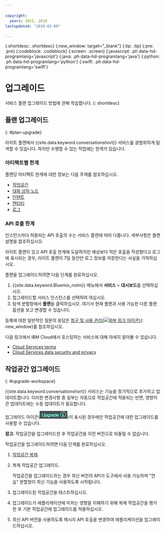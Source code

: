 ```yaml
---

copyright:
  years: 2015, 2018
lastupdated: "2018-02-09"

---
```


{:shortdesc: .shortdesc}
{:new_window: target="_blank"}
{:tip: .tip}
{:pre: .pre}
{:codeblock: .codeblock}
{:screen: .screen}
{:javascript: .ph data-hd-programlang='javascript'}
{:java: .ph data-hd-programlang='java'}
{:python: .ph data-hd-programlang='python'}
{:swift: .ph data-hd-programlang='swift'}

# 업그레이드

서비스 플랜 업그레이드 방법에 관해 학습합니다.
{: shortdesc}

## 플랜 업그레이드
{: #plan-upgrade}

라이트 플랜에서 {{site.data.keyword.conversationshort}} 서비스를 광범위하게 탐색할 수 있습니다. 하지만 수행할 수 있는 작업에는 한계가 있습니다.

### 아티팩트별 한계
플랜당 아티팩트 한계에 대한 정보는 다음 주제를 참조하십시오.

- [작업공간](configure-workspace.html#workspace-limits)
- [대화 상자 노드](dialog-build.html#dialog-node-limits)
- [인텐트](intents.html#intent-limits)
- [엔티티](entities.html#entity-limits)
- [로그](logs_convo.html#log-limits)

### API 호출 한계
인스턴스마다 허용되는 API 호출의 수는 서비스 플랜에 따라 다릅니다. 세부사항은 플랜 설명을 참조하십시오.

라이트 플랜이 있고 API 호출 한계에 도달하지만 예상보다 적은 호출을 작성했다고 로그에 표시되는 경우, 라이트 플랜이 7일 동안만 로그 정보를 저장한다는 사실을 기억하십시오.

플랜을 업그레이드하려면 다음 단계를 완료하십시오.

1.  {{site.data.keyword.Bluemix_notm}} 메뉴에서 **서비스** > **대시보드**를 선택하십시오.
1.  업그레이드할 서비스 인스턴스를 선택하여 여십시오.
1.  탐색 분할창에서 **플랜**을 클릭하십시오.
   여기서 현재 플랜과 사용 가능한 다른 플랜 옵션을 보고 변경할 수 있습니다.

등록에 대한 일반적인 질문의 응답은 [청구 및 사용 관리(![외부 링크 아이콘](../../icons/launch-glyph.svg "외부 링크 아이콘"))](/docs/billing-usage/how_charged.html){: new_window}를 참조하십시오.

다음 링크에서 IBM Cloud에서 호스팅하는 서비스에 대해 자세히 알아볼 수 있습니다. 

- [Cloud Services terms](http://www.ibm.com/software/sla/sladb.nsf/sla/saas)
- [Cloud Services data security and privacy](http://www.ibm.com/software/sla/sladb.nsf/sla/csdsp)

## 작업공간 업그레이드
{: #upgrade-workspace}

{{site.data.keyword.conversationshort}} 서비스는 기능을 정기적으로 추가하고 업데이트합니다. 이러한 변경사항 중 일부는 자동으로 작업공간에 적용되는 반면, 영향이 큰 업데이트에는 수동 업데이트가 필요합니다.

업그레이드 아이콘(![업그레이드 아이콘](images/upgrade.png))이 표시된 경우에만 작업공간에 대한 업그레이드를 사용할 수 있습니다. 

**참고**: 작업공간을 업그레이드한 후 작업공간을 이전 버전으로 되돌릴 수 없습니다. 

작업공간을 업그레이드하려면 다음 단계를 완료하십시오.
1.  [작업공간 복제](configure-workspace.html#exporting-and-copying-workspaces).
2.  복제 작업공간 업그레이드.

     작업공간을 업그레이드하는 경우 최신 버전의 API가 도구에서 사용 가능하며 "연습" 분할창이 최신 기능을 사용하도록 시작됩니다.
3.  업그레이드된 작업공간을 테스트하십시오. 
4.  업그레이드가 애플리케이션에 미치는 영향을 이해하기 위해 복제 작업공간을 평가한 후 기본 작업공간에 업그레이드를 적용하십시오.
5.  최신 API 버전을 사용하도록 메시지 API 호출을 변경하여 애플리케이션을 업그레이드하십시오.
